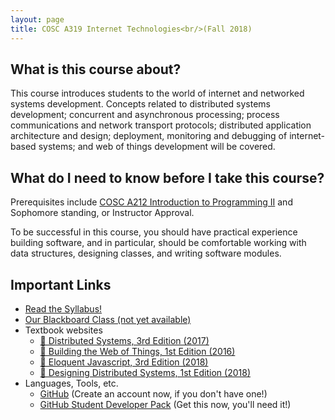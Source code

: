 ```yaml
---
layout: page
title: COSC A319 Internet Technologies<br/>(Fall 2018)
---
```


## What is this course about?
This course introduces students to the world of internet and networked systems development. Concepts related to distributed systems development; concurrent and asynchronous processing; process communications and network transport protocols; distributed application architecture and design; deployment, monitoring and debugging of internet-based systems; and web of things development will be covered.

## What do I need to know before I take this course?
Prerequisites include [COSC A212 Introduction to Programming II](http://2017bulletin.loyno.edu/undergraduate/computer-science#cosc-a212) and Sophomore standing, or Instructor Approval.

To be successful in this course, you should have practical experience building software, and in particular, should be comfortable working with data structures, designing classes, and writing software modules.

## Important Links
* [Read the Syllabus!](./syllabus)
* [Our Blackboard Class (not yet available)](#)
* Textbook websites
  * [📗 Distributed Systems, 3rd Edition (2017)](https://www.distributed-systems.net/index.php/books/distributed-systems-3rd-edition-2017/)
  * [📘 Building the Web of Things, 1st Edition (2016)](https://webofthings.org/book/)
  * [📙 Eloquent Javascript, 3rd Edition (2018)](https://eloquentjavascript.net/)
  * [📕 Designing Distributed Systems, 1st Edition (2018)](http://shop.oreilly.com/product/0636920072768.do)
* Languages, Tools, etc.
  * [GitHub](https://github.com/) (Create an account now, if you don't have one!)
  * [GitHub Student Developer Pack](https://education.github.com/pack) (Get this now, you'll need it!)

